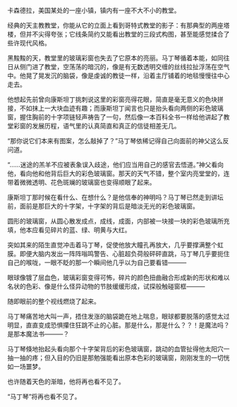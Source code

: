 卡森德拉，美国某处的一座小镇，镇内有一座不大不小的教堂。

经典的天主教教堂，你能从它的立面上看到哥特式教堂的影子：有那典型的两座塔楼，但并不尖得夸张；它线条简约又能看出教堂的三段式构图，甚至能感觉揉合了些许现代风格。

黑黢黢的天，教堂里的玻璃彩窗也失去了它原本的亮丽。马丁琴循着本能，如同往日从侧门进了教堂，空荡荡的暗沉的，像是有无数透明交缠的丝线拉扯浮荡在空气中。他晃了晃发沉的脑袋，像是虔诚的教徒一样，沿着主厅铺着的地毯慢慢往中心走去。

他想起先前曾向康斯坦丁挑刺说这里的彩窗亮得花眼，简直是毫无意义的色块拼接，不如抹上一大块血迹有趣；而康斯坦丁闻言也只是抬头看向两侧的彩色玻璃窗，握住胸前的十字项链轻声祷告了一句，然后像一本百科全书一样给他讲起了教堂彩窗的发展历程，语气里的认真简直和真正的信徒相差无几。

 “那你说它们本来有图案，怎么敲掉了？”马丁琴依稀记得自己向面前的神父这么反问道。

“……迷途的羔羊不应被表象误入歧途，他们应当用自己的感官去悟道。”神父看向他，看向他和他背后巨大的彩色玻璃窗。那天的天气不错，整个室内亮堂堂的，连带着微微透明、花色斑斓的玻璃窗也变得顺眼了起来。

康斯坦丁那时候在看什么、在想什么？是他信奉的神明吗？马丁琴已然走到讲坛前，面前是那巨大的十字架，十字架的背后是暗淡无光的彩色玻璃窗。

圆形的玻璃窗，从圆心散发成点，成线，成面，内部被一块接一块的彩色玻璃所充填，他本应看见碎片的蓝、绿、明黄与大红。

突如其来的陌生直觉冲击着马丁琴，促使他放大瞳孔再放大，几乎要撑满整个虹膜。即便大脑内发出一阵阵嗡鸣警告、心脏超负荷般砰砰直跳，马丁琴几乎要扼住自己的喉咙，一眼不眨的那一个瞬间他几乎以为自己要看错———

眼球像镀了层血色，玻璃彩窗变得可怖，碎片的颜色扭曲融合形成新的形状和难以名状的色彩、像是什么怪异动物的节肢缓缓形成，试探般触碰窗框———

随即眼前的整个视线燃烧了起来。

马丁琴痛苦地大叫一声，捂住发涨的脑袋跪在地上喘息，眼球都要脱落的感觉太过明显，直直变成恐惧攥住狂跳不止的心脏。那是什么，那是什么？？！是魔法吗？是那本魔法书———？

马丁琴倏地抬起头看向那个十字架背后的彩色玻璃窗，跳动的血管扯得他太阳穴一抽一抽的疼；但入目的仍旧是那勉强能看出原本色彩的玻璃窗，刚刚发生的一切恍如一场噩梦。

也许随着天色的渐暗，他将再也看不见了。

“马丁琴”将再也看不见了。
